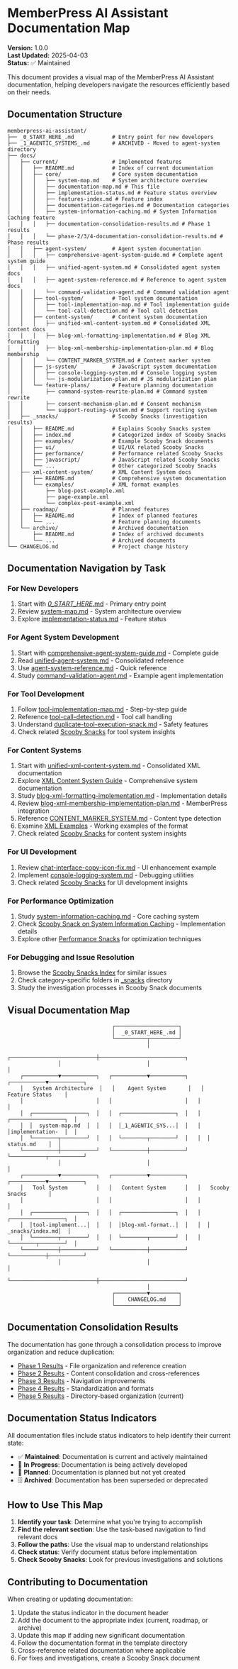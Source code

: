 # MemberPress AI Assistant Documentation Map

**Version:** 1.0.0  
**Last Updated:** 2025-04-03  
**Status:** ✅ Maintained

This document provides a visual map of the MemberPress AI Assistant documentation, helping developers navigate the resources efficiently based on their needs.

## Documentation Structure

```
memberpress-ai-assistant/
├── _0_START_HERE_.md            # Entry point for new developers
├── _1_AGENTIC_SYSTEMS_.md       # ARCHIVED - Moved to agent-system directory
├── docs/
│   ├── current/                 # Implemented features
│   │   ├── README.md            # Index of current documentation
│   │   ├── core/                # Core system documentation
│   │   │   ├── system-map.md    # System architecture overview
│   │   │   ├── documentation-map.md # This file
│   │   │   ├── implementation-status.md # Feature status overview
│   │   │   ├── features-index.md # Feature index
│   │   │   ├── documentation-categories.md # Documentation categories
│   │   │   ├── system-information-caching.md # System Information Caching feature
│   │   │   ├── documentation-consolidation-results.md # Phase 1 results
│   │   │   └── phase-2/3/4-documentation-consolidation-results.md # Phase results
│   │   ├── agent-system/        # Agent system documentation
│   │   │   ├── comprehensive-agent-system-guide.md # Complete agent system guide
│   │   │   ├── unified-agent-system.md # Consolidated agent system docs
│   │   │   ├── agent-system-reference.md # Reference to agent system docs
│   │   │   └── command-validation-agent.md # Command validation agent
│   │   ├── tool-system/         # Tool system documentation
│   │   │   ├── tool-implementation-map.md # Tool implementation guide
│   │   │   └── tool-call-detection.md # Tool call detection
│   │   ├── content-system/      # Content system documentation
│   │   │   ├── unified-xml-content-system.md # Consolidated XML content docs
│   │   │   ├── blog-xml-formatting-implementation.md # Blog XML formatting
│   │   │   ├── blog-xml-membership-implementation-plan.md # Blog membership
│   │   │   └── CONTENT_MARKER_SYSTEM.md # Content marker system
│   │   ├── js-system/           # JavaScript system documentation
│   │   │   ├── console-logging-system.md # Console logging system
│   │   │   └── js-modularization-plan.md # JS modularization plan
│   │   └── feature-plans/       # Feature planning documentation
│   │       ├── command-system-rewrite-plan.md # Command system rewrite
│   │       ├── consent-mechanism-plan.md # Consent mechanism
│   │       └── support-routing-system.md # Support routing system
│   ├── _snacks/                 # Scooby Snacks (investigation results)
│   │   ├── README.md            # Explains Scooby Snacks system
│   │   ├── index.md             # Categorized index of Scooby Snacks
│   │   ├── examples/            # Example Scooby Snack documents
│   │   ├── ui/                  # UI/UX related Scooby Snacks
│   │   ├── performance/         # Performance related Scooby Snacks
│   │   ├── javascript/          # JavaScript related Scooby Snacks
│   │   └── ...                  # Other categorized Scooby Snacks
│   ├── xml-content-system/      # XML Content System docs
│   │   ├── README.md            # Comprehensive system documentation
│   │   └── examples/            # XML format examples
│   │       ├── blog-post-example.xml
│   │       ├── page-example.xml
│   │       └── complex-post-example.xml
│   ├── roadmap/                 # Planned features
│   │   ├── README.md            # Index of planned features
│   │   └── ...                  # Feature planning documents
│   └── archive/                 # Archived documentation
│       ├── README.md            # Index of archived documents
│       └── ...                  # Archived documents
└── CHANGELOG.md                 # Project change history
```

## Documentation Navigation by Task

### For New Developers

1. Start with [_0_START_HERE_.md](../../../_0_START_HERE_.md) - Primary entry point
2. Review [system-map.md](system-map.md) - System architecture overview
3. Explore [implementation-status.md](implementation-status.md) - Feature status

### For Agent System Development

1. Start with [comprehensive-agent-system-guide.md](../agent-system/comprehensive-agent-system-guide.md) - Complete guide
2. Read [unified-agent-system.md](../agent-system/unified-agent-system.md) - Consolidated reference 
3. Use [agent-system-reference.md](../agent-system/agent-system-reference.md) - Quick reference
4. Study [command-validation-agent.md](../agent-system/command-validation-agent.md) - Example agent implementation

### For Tool Development

1. Follow [tool-implementation-map.md](../tool-system/tool-implementation-map.md) - Step-by-step guide
2. Reference [tool-call-detection.md](../tool-system/tool-call-detection.md) - Tool call handling
3. Understand [duplicate-tool-execution-snack.md](../../_snacks/tool-system/duplicate-tool-execution-snack.md) - Safety features
4. Check related [Scooby Snacks](../../_snacks/tool-system/) for tool system insights

### For Content Systems

1. Start with [unified-xml-content-system.md](../content-system/unified-xml-content-system.md) - Consolidated XML documentation
2. Explore [XML Content System Guide](../../xml-content-system/README.md) - Comprehensive system documentation
3. Study [blog-xml-formatting-implementation.md](../content-system/blog-xml-formatting-implementation.md) - Implementation details
4. Review [blog-xml-membership-implementation-plan.md](../content-system/blog-xml-membership-implementation-plan.md) - MemberPress integration
5. Reference [CONTENT_MARKER_SYSTEM.md](../content-system/CONTENT_MARKER_SYSTEM.md) - Content type detection
6. Examine [XML Examples](../../xml-content-system/examples/) - Working examples of the format
7. Check related [Scooby Snacks](../../_snacks/content-system/) for content system insights

### For UI Development

1. Review [chat-interface-copy-icon-fix.md](../../_snacks/interface/chat-interface-copy-icon-fix.md) - UI enhancement example
2. Implement [console-logging-system.md](../js-system/console-logging-system.md) - Debugging utilities
3. Check related [Scooby Snacks](../../_snacks/interface/) for UI development insights

### For Performance Optimization

1. Study [system-information-caching.md](system-information-caching.md) - Core caching system
2. Check [Scooby Snack on System Information Caching](../../_snacks/performance/system-information-caching.md) - Implementation details
3. Explore other [Performance Snacks](../../_snacks/performance/) for optimization techniques

### For Debugging and Issue Resolution

1. Browse the [Scooby Snacks Index](../../_snacks/index.md) for similar issues
2. Check category-specific folders in [_snacks](../../_snacks/) directory
3. Study the investigation processes in Scooby Snack documents

## Visual Documentation Map

```
                                 ┌────────────────────┐
                                 │  _0_START_HERE_.md │
                                 └──────────┬─────────┘
                                            │
                ┌───────────────────────────┼───────────────────────────┐
                │                           │                           │
    ┌───────────▼───────────┐   ┌───────────▼───────────┐   ┌───────────▼───────────┐
    │   System Architecture  │   │    Agent System       │   │     Feature Status    │
    │                       │   │                       │   │                       │
    │  ┌─────────────────┐  │   │  ┌─────────────────┐  │   │  ┌─────────────────┐  │
    │  │  system-map.md  │  │   │  │_1_AGENTIC_SYS...│  │   │  │implementation-  │  │
    │  └────────┬────────┘  │   │  └────────┬────────┘  │   │  │   status.md    │  │
    └───────────┼───────────┘   └───────────┼───────────┘   └───────────┬───────────┘
                │                           │                           │
    ┌───────────▼───────────┐   ┌───────────▼───────────┐   ┌───────────▼───────────┐
    │   Tool System         │   │   Content System      │   │   Scooby Snacks       │
    │                       │   │                       │   │                       │
    │  ┌─────────────────┐  │   │  ┌─────────────────┐  │   │  ┌─────────────────┐  │
    │  │tool-implement...│  │   │  │blog-xml-format..│  │   │  │ _snacks/index.md│  │
    │  └────────┬────────┘  │   │  └────────┬────────┘  │   │  └────────┬────────┘  │
    └───────────┼───────────┘   └───────────┼───────────┘   └───────────┼───────────┘
                │                           │                           │
                └───────────────────────────┼───────────────────────────┘
                                            │
                                 ┌──────────▼─────────┐
                                 │    CHANGELOG.md    │
                                 └────────────────────┘
```

## Documentation Consolidation Results

The documentation has gone through a consolidation process to improve organization and reduce duplication:

- [Phase 1 Results](documentation-consolidation-results.md) - File organization and reference creation
- [Phase 2 Results](phase-2-documentation-consolidation-results.md) - Content consolidation and cross-references
- [Phase 3 Results](phase-3-documentation-consolidation-results.md) - Navigation improvements
- [Phase 4 Results](phase-4-documentation-consolidation-results.md) - Standardization and formats
- [Phase 5 Results](documentation-map.md) - Directory-based organization (current)

## Documentation Status Indicators

All documentation files include status indicators to help identify their current state:

- ✅ **Maintained**: Documentation is current and actively maintained
- 🚧 **In Progress**: Documentation is being actively developed
- 🔮 **Planned**: Documentation is planned but not yet created
- 🗄️ **Archived**: Documentation has been superseded or deprecated

## How to Use This Map

1. **Identify your task**: Determine what you're trying to accomplish
2. **Find the relevant section**: Use the task-based navigation to find relevant docs
3. **Follow the paths**: Use the visual map to understand relationships
4. **Check status**: Verify document status before implementation
5. **Check Scooby Snacks**: Look for previous investigations and solutions

## Contributing to Documentation

When creating or updating documentation:

1. Update the status indicator in the document header
2. Add the document to the appropriate index (current, roadmap, or archive)
3. Update this map if adding new significant documentation
4. Follow the documentation format in the template directory
5. Cross-reference related documentation where applicable
6. For fixes and investigations, create a Scooby Snack document
